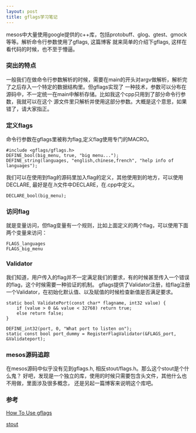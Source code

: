 ```yaml
---
layout: post
title: gflags学习笔记
---
```

mesos中大量使用google提供的c++库，包括protobuff、glog、gtest、gmock等等。解析命令行参数使用了gflags, 这篇博客
就来简单的介绍下gflags, 这样在看代码的时候，也不至于懵逼。

### 突出的特点
一般我们在做命令行参数解析的时候，需要在main的开头对argv做解析，解析完了之后存入一个特定的数据结构里。但gflags实现了
一种技术，参数可以分布在源码中，不一定统一在main中解析存储。比如我这个cpp只用到了部分命令行参数，我就可以在这个
源文件里只解析并使用这部分参数。大概是这个意思，如果错了，请大家指正。

### 定义flags
命令行参数在gflags里被称为flag,定义flag使用专门的MACRO。
```
#include <gflags/gflags.h>
DEFINE_bool(big_menu, true, "big menu...");
DEFINE_string(languages, "english,chinese,french", "help info of languages");
```

我们可以在使用到flag的源码里加入flag的定义，其他使用到的地方，可以使用DECLARE, 最好是在.h文件中DECLARE，在.cpp中定义。
```
DECLARE_bool(big_menu);
```


### 访问flag
就是变量访问，但flag变量有一个规则，比如上面定义的两个flag，可以使用下面两个变量来访问：
```
FLAGS_languages
FLAGS_big_menu
```

### Validator
我们知道，用户传入的flag并不一定满足我们的要求，有的时候甚至传入一个错误的flag，这个时候需要一种验证的机制。
gflags提供了Validator注册，给flag注册一个Validator，在初始化默认值、以及赋值的时候检查新值是否满足要求。
```
static bool ValidatePort(const char* flagname, int32 value) {
    if (value > 0 && value < 32768) return true;
    else return false;
}

DEFINE_int32(port, 0, "What port to listen on");
static const bool port_dummy = RegisterFlagValidator(&FLAGS_port, &Validateport);
```

### mesos源码追踪
在mesos源码中似乎没有见到gflags.h, 相反stout/flags.h。那么这个stout是个什么鬼？
好吧，发现是一个独立的库，使用的时候只需要包含头文件，其他什么也不用做，里面涉及很多概念，
还是另起一篇博客来说明这个库吧。

### 参考
[How To Use gflags](https://gflags.github.io/gflags/)

[stout](https://github.com/3rdparty/stout)
